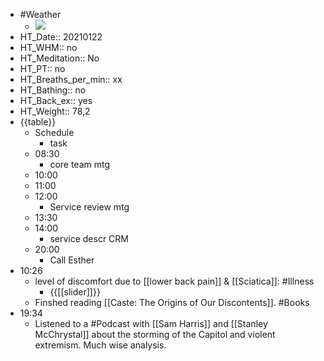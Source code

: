 - #Weather
    - ![](https://firebasestorage.googleapis.com/v0/b/firescript-577a2.appspot.com/o/imgs%2Fapp%2FDavidsroam%2FzY_GUzNQoF.png?alt=media&token=693720b9-76e7-47aa-95a3-87aa9f99c9a5)
- HT_Date:: 20210122
- HT_WHM:: no 
- HT_Meditation:: No 
- HT_PT:: no
- HT_Breaths_per_min:: xx 
- HT_Bathing:: no 
- HT_Back_ex:: yes
- HT_Weight:: 78,2
- {{table}} 
    - Schedule 
        - task
    - 08:30
        - core team mtg
    - 10:00 
    - 11:00 
    - 12:00
        - Service review mtg
    - 13:30
    - 14:00 
        - service descr CRM
    - 20:00
        - Call Esther
- 10:26
    - level of discomfort due to [[lower back pain]] & [[Sciatica]]: #Illness
        - {{[[slider]]}}
    - Finshed reading [[Caste: The Origins of Our Discontents]]. #Books
- 19:34
    - Listened to a #Podcast with [[Sam Harris]] and [[Stanley McChrystal]] about the storming of the Capitol and violent extremism. Much wise analysis.
